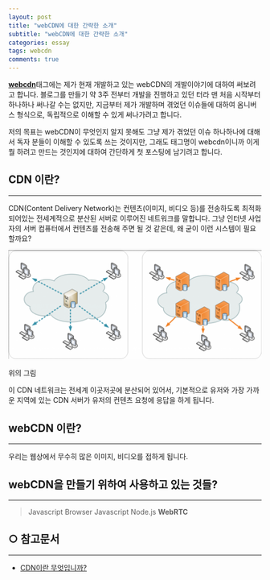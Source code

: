 ```yaml
---
layout: post
title: "webCDN에 대한 간략한 소개"
subtitle: "webCDN에 대한 간략한 소개"
categories: essay
tags: webcdn
comments: true
---
```


[**webcdn**](https://twice154.github.io/tag/essay-webcdn/)태그에는 제가 현재 개발하고 있는 webCDN의 개발이야기에 대하여 써보려고 합니다.
블로그를 만들기 약 3주 전부터 개발을 진행하고 있던 터라 맨 처음 시작부터 하나하나 써나갈 수는 없지만,
지금부터 제가 개발하며 겪었던 이슈들에 대하여 옴니버스 형식으로, 독립적으로 이해할 수 있게 써나가려고 합니다.

저의 목표는 webCDN이 무엇인지 알지 못해도 그냥 제가 겪었던 이슈 하나하나에 대해서 독자 분들이 이해할 수 있도록 쓰는 것이지만,
그래도 태그명이 webcdn이니까 이게 뭘 하려고 만드는 것인지에 대하여 간단하게 첫 포스팅에 남기려고 합니다.

## CDN 이란?
****
CDN(Content Delivery Network)는 컨텐츠(이미지, 비디오 등)를 전송하도록 최적화 되어있는 전세계적으로 분산된 서버로 이루어진 네트워크를 말합니다.
그냥 인터넷 사업자의 서버 컴퓨터에서 컨텐츠를 전송해 주면 될 것 같은데, 왜 굳이 이런 시스템이 필요할까요?

[![CDN 개요](/assets/img/20180919/cdn.png)](#)

위의 그림

이 CDN 네트워크는 전세계 이곳저곳에 분산되어 있어서, 기본적으로 유저와 가장 가까운 지역에 있는 CDN 서버가 유저의 컨텐츠 요청에 응답을 하게 됩니다.

## webCDN 이란?
****
우리는 웹상에서 무수히 많은 이미지, 비디오를 접하게 됩니다.

## webCDN을 만들기 위하여 사용하고 있는 것들?
****
> Javascript
> Browser Javascript
> Node.js
> __WebRTC__

## ○ 참고문서
****
* [CDN이란 무엇입니까?](https://www.akamai.com/kr/ko/cdn/what-is-a-cdn.jsp)